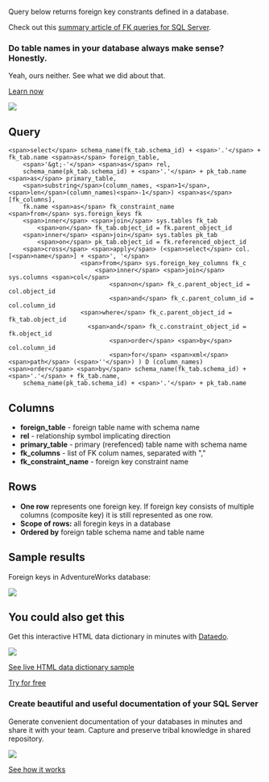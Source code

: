Query below returns foreign key constrants defined in a database.

Check out this [summary article of FK queries for SQL Server](https://dataedo.com/kb/query/sql-server/list-foreign-keys-sql-queries).

### Do table names in your database always make sense? Honestly.

Yeah, ours neither. See what we did about that.

[Learn now](https://dataedo.com/blog/confused-when-trying-to-work-with-databases?cta=kb-query-table-names)

[![](https://dataedo.com/asset/img/markdown/docs/test-article/edca6a29318bb7640068f5c69a5af4ba.png#center)](https://dataedo.com/blog/confused-when-trying-to-work-with-databases?cta=kb-query-table-names)

## Query

```
<span>select</span> schema_name(fk_tab.schema_id) + <span>'.'</span> + fk_tab.name <span>as</span> foreign_table,
    <span>'&gt;-'</span> <span>as</span> rel,
    schema_name(pk_tab.schema_id) + <span>'.'</span> + pk_tab.name <span>as</span> primary_table,
    <span>substring</span>(column_names, <span>1</span>, <span>len</span>(column_names)<span>-1</span>) <span>as</span> [fk_columns],
    fk.name <span>as</span> fk_constraint_name
<span>from</span> sys.foreign_keys fk
    <span>inner</span> <span>join</span> sys.tables fk_tab
        <span>on</span> fk_tab.object_id = fk.parent_object_id
    <span>inner</span> <span>join</span> sys.tables pk_tab
        <span>on</span> pk_tab.object_id = fk.referenced_object_id
    <span>cross</span> <span>apply</span> (<span>select</span> col.[<span>name</span>] + <span>', '</span>
                    <span>from</span> sys.foreign_key_columns fk_c
                        <span>inner</span> <span>join</span> sys.columns <span>col</span>
                            <span>on</span> fk_c.parent_object_id = col.object_id
                            <span>and</span> fk_c.parent_column_id = col.column_id
                    <span>where</span> fk_c.parent_object_id = fk_tab.object_id
                      <span>and</span> fk_c.constraint_object_id = fk.object_id
                            <span>order</span> <span>by</span> col.column_id
                            <span>for</span> <span>xml</span> <span>path</span> (<span>''</span>) ) D (column_names)
<span>order</span> <span>by</span> schema_name(fk_tab.schema_id) + <span>'.'</span> + fk_tab.name,
    schema_name(pk_tab.schema_id) + <span>'.'</span> + pk_tab.name
```

## Columns

-   **foreign\_table** - foreign table name with schema name
-   **rel** - relationship symbol implicating direction
-   **primary\_table** - primary (rerefenced) table name with schema name
-   **fk\_columns** - list of FK colum names, separated with ","
-   **fk\_constraint\_name** - foreign key constraint name

## Rows

-   **One row** represents one foreign key. If foreign key consists of multiple columns (composite key) it is still represented as one row.
-   **Scope of rows:** all foregin keys in a database
-   **Ordered by** foreign table schema name and table name

## Sample results

Foreign keys in AdventureWorks database:

![](https://dataedo.com/asset/img/kb/query/sql-server/foreign_keys.png)

## You could also get this

Get this interactive HTML data dictionary in minutes with [Dataedo](https://dataedo.com/).

![](https://dataedo.com/asset/img/blog/dataedo_export_productmodel.png)

[See live HTML data dictionary sample](https://dataedo.com/samples/html2/AdventureWorks/index.html#/doc/m10t160/adventureworks-database/modules/products/tables/production-productmodel)

[Try for free](http://dataedo.com/free-trial)

### Create beautiful and useful documentation of your SQL Server

Generate convenient documentation of your databases in minutes and share it with your team. Capture and preserve tribal knowledge in shared repository.

[![](https://dataedo.com/asset/img/markdown/docs/test-article/30c11fa4b210f11740f56e85ca8bf9c6.gif)](https://demo.dataedo.com/)

[See how it works](https://demo.dataedo.com/)